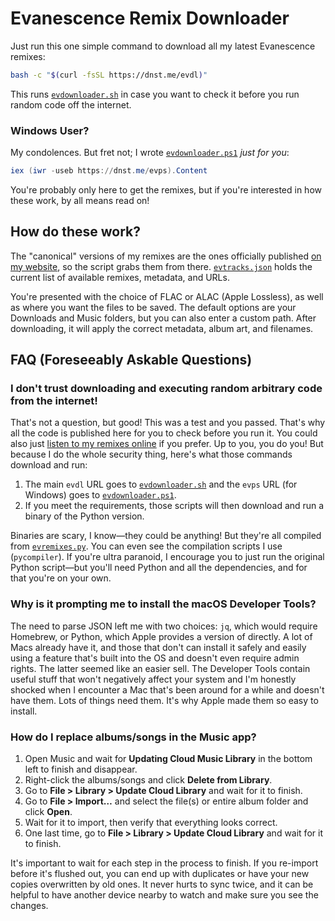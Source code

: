# Evanescence Remix Downloader

Just run this one simple command to download all my latest Evanescence remixes:
```bash
bash -c "$(curl -fsSL https://dnst.me/evdl)"
```

This runs [`evdownloader.sh`](evdownloader.sh) in case you want to check it before you run random code off the internet.

### Windows User?

My condolences. But fret not; I wrote [`evdownloader.ps1`](evdownloader.ps1) *just for you*:

```ps1
iex (iwr -useb https://dnst.me/evps).Content
```

You're probably only here to get the remixes, but if you're interested in how these work, by all means read on!

## How do these work?

The "canonical" versions of my remixes are the ones officially published [on my website](https://music.dannystewart.com/evanescence/), so the script grabs them from there. [`evtracks.json`](evtracks.json) holds the current list of available remixes, metadata, and URLs.

You're presented with the choice of FLAC or ALAC (Apple Lossless), as well as where you want the files to be saved. The default options are your Downloads and Music folders, but you can also enter a custom path. After downloading, it will apply the correct metadata, album art, and filenames.

## FAQ (Foreseeably Askable Questions)

### I don't trust downloading and executing random arbitrary code from the internet!

That's not a question, but good! This was a test and you passed. That's why all the code is published here for you to check before you run it. You could also just [listen to my remixes online](https://music.dannystewart.com/evanescence/) if you prefer. Up to you, you do you! But because I do the whole security thing, here's what those commands download and run:

1. The main `evdl` URL goes to [`evdownloader.sh`](evdownloader.sh) and the `evps` URL (for Windows) goes to [`evdownloader.ps1`](evdownloader.ps1).
2. If you meet the requirements, those scripts will then download and run a binary of the Python version.

Binaries are scary, I know—they could be anything! But they're all compiled from [`evremixes.py`](evremixes.py). You can even see the compilation scripts I use (`pycompiler`). If you're ultra paranoid, I encourage you to just run the original Python script—but you'll need Python and all the dependencies, and for that you're on your own.

### Why is it prompting me to install the macOS Developer Tools?

The need to parse JSON left me with two choices: `jq`, which would require Homebrew, or Python, which Apple provides a version of directly. A lot of Macs already have it, and those that don't can install it safely and easily using a feature that's built into the OS and doesn't even require admin rights. The latter seemed like an easier sell. The Developer Tools contain useful stuff that won't negatively affect your system and I'm honestly shocked when I encounter a Mac that's been around for a while and doesn't have them. Lots of things need them. It's why Apple made them so easy to install.

### How do I replace albums/songs in the Music app?

1. Open Music and wait for **Updating Cloud Music Library** in the bottom left to finish and disappear.
2. Right-click the albums/songs and click **Delete from Library**.
3. Go to **File > Library > Update Cloud Library** and wait for it to finish.
4. Go to **File > Import…** and select the file(s) or entire album folder and click **Open**.
5. Wait for it to import, then verify that everything looks correct.
6. One last time, go to **File > Library > Update Cloud Library** and wait for it to finish.

It's important to wait for each step in the process to finish. If you re-import before it's flushed out, you can end up with duplicates or have your new copies overwritten by old ones. It never hurts to sync twice, and it can be helpful to have another device nearby to watch and make sure you see the changes.
